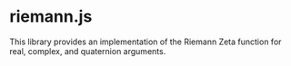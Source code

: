 # riemann.js

This library provides an implementation of the Riemann Zeta function for real,
complex, and quaternion arguments.
